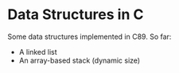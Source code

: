 # Data Structures in C

Some data structures implemented in C89. So far:

* A linked list
* An array-based stack (dynamic size)
